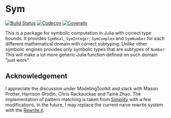 # Sym

[![Build Status](https://travis-ci.com/Roger-luo/Sym.jl.svg?branch=master)](https://travis-ci.com/Roger-luo/Sym.jl)
[![Codecov](https://codecov.io/gh/Roger-luo/Sym.jl/branch/master/graph/badge.svg)](https://codecov.io/gh/Roger-luo/Sym.jl)
[![Coveralls](https://coveralls.io/repos/github/Roger-luo/Sym.jl/badge.svg?branch=master)](https://coveralls.io/github/Roger-luo/Sym.jl?branch=master)

This is a package for symbolic computation in Julia with correct type bounds. It provides `SymReal`, `SymInteger`, `SymComplex` and `SymNumber` for each different
mathematical domain with correct subtyping. Unlike other symbolic engines provides only symbolic types that are subtypes of `Number`. This will make a lot more generic Julia function defined on such domain "just work".

## Acknowledgement

I appreciate the discussion under ModelingToolkit and slack with Mason Protter, Harrison Grodin, Chris Rackauckas and Taine Zhao. The implementation of pattern matching is taken from [Simplify](https://github.com/HarrisonGrodin/Simplify.jl)
with a few modifications. In the future, I may replace the current naive
rewrite system with the [Rewrite.jl](https://github.com/HarrisonGrodin/Rewrite.jl).
